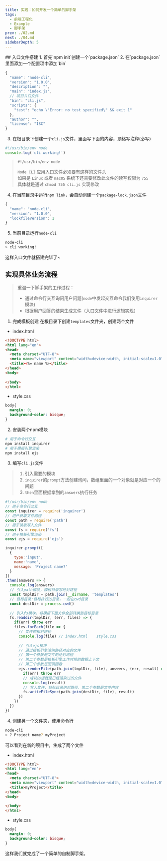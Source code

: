 ```yaml
---
title: 实践：如何开发一个简单的脚手架
tags: 
  - 前端工程化
  - Example
  - 脚手架
prev: ./02.md
next: ./04.md
sidebarDepth: 5
---
```

<Badge text="案例"/>
## 入口文件搭建
1. 首先`npm init`创建一个`package.json`
2. 在`package.json`里面添加一个配置项中添加`bin`

```js
{
  "name": "node-cli",
  "version": "1.0.0",
  "description": "",
  "main": "index.js",
  // 项目入口文件
  "bin": "cli.js",
  "scripts": {
    "test": "echo \"Error: no test specified\" && exit 1"
  },
  "author": "",
  "license": "ISC"
}

```
3. 在根目录下创建一个`cli.js`文件，里面写下面的内容，顶格写注释(必写)
```js
#!/usr/bin/env node
console.log('cli working!')
```

> `#!/usr/bin/env node`
> 
> `Node CLI` 应用入口文件必须要有这样的文件头  
> 如果是 `Linux` 或者 `macOS` 系统下还需要修改此文件的读写权限为 `755`  
> 具体就是通过 `chmod 755 cli.js` 实现修改

4. 在当前目录中运行`npm link`，会自动创建一个`package-lock.json`文件
```js
{
  "name": "node-cli",
  "version": "1.0.0",
  "lockfileVersion": 1
}
```
5. 当前目录运行`node-cli`
```bash
node-cli
> cli working!
```
这样入口文件就搭建完毕了~

## 实现具体业务流程

> 重温一下脚手架的工作过程：
>- 通过命令行交互询问用户问题(`node`中发起交互命令我们使用`inquirer`模块)
>- 根据用户回答的结果生成文件（入口文件中进行逻辑实现）

1. 完成模板创建
在根目录下创建`templates`文件夹，创建两个文件
- index.html

```html
<!DOCTYPE html>
<html lang="en">
<head>
  <meta charset="UTF-8">
  <meta name="viewport" content="width=device-width, initial-scale=1.0">
  <title><%= name %></title>
</head>
<body>
  
</body>
</html>
```
- style.css
```css
body{
  margin: 0;
  background-color: bisque;
}
```

2. 安装两个npm模块
```bash
# 用于命令行交互
npm install inquirer
# 用于模板引擎渲染
npm install ejs
```
3. 编写`cli.js`文件

> 1. 引入需要的模块
> 2. `inquirer`的`prompt`方法创建询问，数组里面的一个对象就是对应一个的问题
> 3. `then`里面根据拿到的`answers`执行任务

```js
#!/usr/bin/env node
// 用于命令行交互
const inquirer = require('inquirer')
// 用户获取文件路径
const path = require('path')
// 用于读取写入文件
const fs = require('fs')
// 用于模板引擎渲染
const ejs = require('ejs')

inquirer.prompt([
  {
    type:'input',
    name:'name',
    message: 'Project name?'
  }
])
.then(answers => {
  console.log(answers)
  // 引入path模块，模板目录写绝对路径
  const tmplDir = path.join(__dirname, 'templates')
  // 目标目录:目标执行的目录，一般在cwd目录
  const destDir = process.cwd()
  
  // 引入fs模块，将模板下面文件全部转换到目标目录
  fs.readdir(tmplDir, (err, files) => {
    if(err) throw err
    files.forEach(file => {
      // 文件的相对路径
      console.log(file) // index.html    style.css
      
      // 引入ejs模块
      // 通过模板引擎渲染路径对应的文件
      // 第一个参数是文件的绝对路径
      // 第二个参数是模板引擎工作时候的数据上下文
      // 第三个参数是回调函数
      ejs.renderFile(path.join(tmplDir, file), answers, (err, result) => {
        if(err) throw err 
        // 成功的话就是已经渲染过的文件
        console.log(result)
        // 写入文件，目标目录绝对路径，第二个参数是文件内容
        fs.writeFileSync(path.join(destDir, file), result)
      })
    })
  })
})
```

4. 创建另一个文件夹，使用命令行
```bash
node-cli
> ? Project name? myProject
```
可以看到在新的项目中，生成了两个文件
- index.html
```html
<!DOCTYPE html>
<html lang="en">
<head>
  <meta charset="UTF-8">
  <meta name="viewport" content="width=device-width, initial-scale=1.0">
  <title>myProject</title>
</head>
<body>
  
</body>
</html>
```
- style.css

```css
body{
  margin: 0;
  background-color: bisque;
}
```

这样我们就完成了一个简单的自制脚手架。

